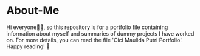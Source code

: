 # About-Me
Hi everyone👋🐼, so this repository is for a portfolio file containing information about myself and summaries of dummy projects I have worked on. 
For more details, you can read the file 'Cici Maulida Putri Portfolio.' Happy reading! 🤩
